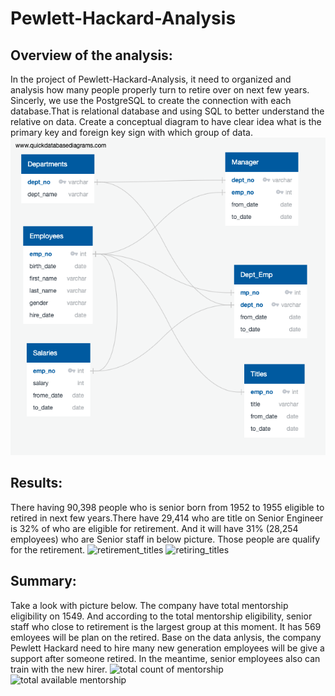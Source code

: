 # Pewlett-Hackard-Analysis

## Overview of the analysis: 
In the project of Pewlett-Hackard-Analysis, it need to organized and analysis how many people properly turn to retire over on next few years.
Sincerly, we use the PostgreSQL to create the connection with each database.That is relational database and using SQL to better understand the relative on data.
Create a conceptual diagram to have clear idea what is the primary key and foreign key sign with which group of data.
![EmployeeDB](EmployeeDB.png)

## Results: 
There having 90,398 people who is senior born from 1952 to 1955 eligible to retired in next few years.There have 29,414 who are title on Senior Engineer is 32% of who are eligible for retirement.
And it will have 31% (28,254 employees) who are Senior staff in below picture.
Those people are qualify for the retirement.
![retirement_titles](retirement_titles)
![retiring_titles](retiring_titles)

## Summary: 
Take a look with picture below. The company have total mentorship eligibility on 1549. And according to the total mentorship eligibility, senior staff who close to retirement is the largest group at this moment. 
It has 569 emloyees will be plan on the retired. Base on the data anlysis, the company Pewlett Hackard need to hire many new generation employees will be give a support after someone retired.
In the meantime, senior employees also can train with the new hirer. 
![total count of mentorship](count_mentorship.png)
![total available mentorship](total_count_on_me.png)
